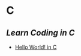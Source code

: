 # C
*Learn Coding in C*
------------------
- [Hello World! in C](https://www.hackerrank.com/challenges/hello-world-c/problem "https://www.hackerrank.com/challenges/hello-world-c/problem")